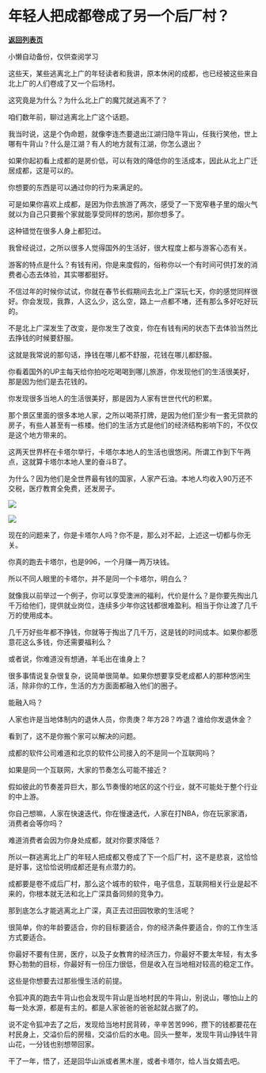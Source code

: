 # 年轻人把成都卷成了另一个后厂村？

[**返回列表页**](/gzh/记忆承载3)

小懒自动备份，仅供查阅学习

这些天，某些逃离北上广的年轻读者和我讲，原本休闲的成都，也已经被这些来自北上广的人们卷成了又一个后场村。

这究竟是为什么？为什么北上广的魔咒就逃离不了？  

咱们数年前，聊过逃离北上广这个话题。  

我当时说，这是个伪命题，就像李连杰要退出江湖归隐牛背山，任我行笑他，世上哪有牛背山？什么是江湖？有人的地方就有江湖，你怎么退出？

如果你起初看上成都的是房价低，可以有效的降低你的生活成本，因此从北上广迁居成都，这是可以的。  

你想要的东西是可以通过你的行为来满足的。  

可是如果你喜欢上成都，是因为你去旅游了两次，感受了一下宽窄巷子里的烟火气就以为自己只要搬个家就能享受同样的悠闲，那你想多了。

这种错觉在很多人身上都犯过。  

我曾经说过，之所以很多人觉得国外的生活好，很大程度上都与游客心态有关。

游客的特点是什么？有钱有闲，你是来度假的，俗称你以一个有时间可供打发的消费者心态去体验，其实哪都挺好。  

不信过年的时候你试试，你就在春节长假期间去北上广深玩七天，你的感觉同样很好。你会发现，我靠，人这么少，这么空，路上一点都不堵，还有那么多好吃好玩的。  

不是北上广深发生了改变，是你发生了改变，你在有钱有闲的状态下去体验当然比去挣钱的时候要舒服。  

这就是我常说的那句话，挣钱在哪儿都不舒服，花钱在哪儿都舒服。

你看着国外的UP主每天给你拍吃吃喝喝到哪儿旅游，你发现他们的生活很美好，那是因为他们是去花钱的。  

你发现很多当地人的生活很美好，那是因为人家有世世代代的积累。  

那个景区里面的很多本地人家，之所以喝茶打牌，是因为他们至少有一套无贷款的房子，有些人甚至有一栋楼。他们的生活方式是他们的经济结构影响下的，不仅仅是这个地方带来的。

这两天世界杯在卡塔尔举行，卡塔尔本地人的生活也很悠闲。所谓工作到下午两点，这就算卡塔尔本地人里的奋斗B了。

为什么？因为他们是全世界最有钱的国家，人家产石油。本地人均收入90万还不交税，医疗教育全免费，还发房子。  

![](https://mmbiz.qpic.cn/mmbiz_jpg/aYCQDPqZ8kz0QpnAPTgicyctnzVer7QM4zcycVFXWOFfGR6D6or5fNJ1TYNyP2pc0D3r8UfHdBfAtSXHc8yHR9Q/640?wx_fmt=jpeg)

![](https://mmbiz.qpic.cn/mmbiz_png/aYCQDPqZ8kz0QpnAPTgicyctnzVer7QM4IDUbBiaF90Bib2PaiaNqho2xLSQOH9ictVKnib2WXdJK3PSGPwdKKtNv8KA/640?wx_fmt=png)

现在的问题来了，你是卡塔尔人吗？你不是，那么对不起，上述这一切都与你无关。  

你真的跑去卡塔尔，也是996，一个月赚一两万块钱。

所以不同人眼里的卡塔尔，并不是同一个卡塔尔，明白么？  

就像我以前举过一个例子，你可以享受澳洲的福利，代价是什么？是你要先掏出几千万给他们，提供就业岗位，连续多少年你这钱都很难盈利。相当于你让渡了几千万的使用成本。  

几千万好些年都不挣钱，你就等于掏出了几千万，这是钱的时间成本。如果你都愿意花这么多钱，你还需要福利么？

或者说，你难道没有想通，羊毛出在谁身上？

很多事情说复杂很复杂，说简单很简单。如果你想要享受老成都人的那种悠闲生活，除非你的工作，生活的方方面面都融入他们的圈子。  

能融入吗？  

人家也许是当地体制内的退休人员，你贵庚？年方28？咋退？谁给你发退休金？

看到了，这不是你搬个家可以解决的问题。  

成都的软件公司难道和北京的软件公司接入的不是同一个互联网吗？

如果是同一个互联网，大家的节奏怎么可能不接近？  

假如彼此的节奏差异巨大，那么节奏慢的地区的这个行业，就不可能处于整个行业的中上游。

你自己想嘛，人家在快速迭代，你在慢速迭代，人家在打NBA，你在玩家家酒，消费者会等你吗？  

难道消费者会因为你身处成都，就对你要求降低？

所以一群逃离北上广的年轻人把成都又卷成了下一个后厂村，这不是悲哀，这恰恰是好事，这恰恰说明成都还是有点潜力的。  

成都要是卷不成后厂村，那么这个城市的软件，电子信息，互联网相关行业是起不来的，你根本就无法和北上广深具备同频的竞争力。  

那到底怎么才能逃离北上广深，真正去过田园牧歌的生活呢？  

很简单，你的年龄要适合，你的目标要适合，你的经济条件要适合，你的工作生活方式要适合。

你最好不要有住房，医疗，以及子女教育的经济压力，你最好不要太年轻，有太多野心勃勃的目标，你最好有一份压力很低，但是收入在当地相对较高的稳定工作。  

这些是你想要去过那些慢生活的前提。  

令狐冲真的跑去牛背山也会发现牛背山是当地村民的牛背山，别说山，哪怕山上的每一处水源，都是有主的。都是人家爸爸的爸爸起就占据了的。

说不定令狐冲去了之后，发现给当地村民背砖，辛辛苦苦996，攒下的钱都要花在村民身上，交溢价后的房租，交溢价后的水电。回头一整年，发现牛背山挣钱牛背山花，一分钱也别想带回家。  

干了一年，悟了，还是回华山派或者黑木崖，或者卡塔尔，给人当女婿去吧。

